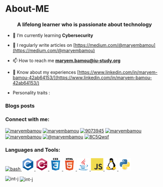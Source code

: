 # About-ME
<h3 align="center">A lifelong learner who is passionate about technology</h3>

- 🌱 I’m currently learning **Cybersecurity**

- 📝 I regularly write articles on [https://medium.com/@maryembamou](https://medium.com/@maryembamou)

- 📫 How to reach me **maryem.bamou@iu-study.org**

- 📄 Know about my experiences [https://www.linkedin.com/in/maryem-bamou-42ab64153/](https://www.linkedin.com/in/maryem-bamou-42ab64153/)

- Personality traits : 
<!-- <img align = "right" alt = "INTJ" src= "![intj](https://user-images.githubusercontent.com/34491538/141781465-03e3db46-c201-44cd-9efa-ad83ab64693f.jpeg)"
> -->

### Blogs posts
<!-- BLOG-POST-LIST:START -->
<!-- BLOG-POST-LIST:END -->

<h3 align="left">Connect with me:</h3>
<p align="left">
<a href="https://twitter.com/maryembamou" target="blank"><img align="center" src="https://raw.githubusercontent.com/rahuldkjain/github-profile-readme-generator/master/src/images/icons/Social/twitter.svg" alt="maryembamou" height="30" width="40" /></a>
<a href="https://linkedin.com/in/maryembamou" target="blank"><img align="center" src="https://raw.githubusercontent.com/rahuldkjain/github-profile-readme-generator/master/src/images/icons/Social/linked-in-alt.svg" alt="maryembamou" height="30" width="40" /></a>
<a href="https://stackoverflow.com/users/9073945" target="blank"><img align="center" src="https://raw.githubusercontent.com/rahuldkjain/github-profile-readme-generator/master/src/images/icons/Social/stack-overflow.svg" alt="9073945" height="30" width="40" /></a>
<a href="https://fb.com/maryembamou" target="blank"><img align="center" src="https://raw.githubusercontent.com/rahuldkjain/github-profile-readme-generator/master/src/images/icons/Social/facebook.svg" alt="maryembamou" height="30" width="40" /></a>
<a href="https://instagram.com/maryembamou" target="blank"><img align="center" src="https://raw.githubusercontent.com/rahuldkjain/github-profile-readme-generator/master/src/images/icons/Social/instagram.svg" alt="maryembamou" height="30" width="40" /></a>
<a href="https://medium.com/@maryembamou" target="blank"><img align="center" src="https://raw.githubusercontent.com/rahuldkjain/github-profile-readme-generator/master/src/images/icons/Social/medium.svg" alt="@maryembamou" height="30" width="40" /></a>
<a href="https://discord.gg/8C5Qwsf" target="blank"><img align="center" src="https://raw.githubusercontent.com/rahuldkjain/github-profile-readme-generator/master/src/images/icons/Social/discord.svg" alt="8C5Qwsf" height="30" width="40" /></a>
</p>

<h3 align="left">Languages and Tools:</h3>
<p align="left"> <a href="https://www.gnu.org/software/bash/" target="_blank" rel="noreferrer"> <img src="https://www.vectorlogo.zone/logos/gnu_bash/gnu_bash-icon.svg" alt="bash" width="40" height="40"/> </a> <a href="https://www.cprogramming.com/" target="_blank" rel="noreferrer"> <img src="https://raw.githubusercontent.com/devicons/devicon/master/icons/c/c-original.svg" alt="c" width="40" height="40"/> </a> <a href="https://www.w3schools.com/cpp/" target="_blank" rel="noreferrer"> <img src="https://raw.githubusercontent.com/devicons/devicon/master/icons/cplusplus/cplusplus-original.svg" alt="cplusplus" width="40" height="40"/> </a> <a href="https://www.w3schools.com/css/" target="_blank" rel="noreferrer"> <img src="https://raw.githubusercontent.com/devicons/devicon/master/icons/css3/css3-original-wordmark.svg" alt="css3" width="40" height="40"/> </a> <a href="https://www.w3.org/html/" target="_blank" rel="noreferrer"> <img src="https://raw.githubusercontent.com/devicons/devicon/master/icons/html5/html5-original-wordmark.svg" alt="html5" width="40" height="40"/> </a> <a href="https://www.java.com" target="_blank" rel="noreferrer"> <img src="https://raw.githubusercontent.com/devicons/devicon/master/icons/java/java-original.svg" alt="java" width="40" height="40"/> </a> <a href="https://developer.mozilla.org/en-US/docs/Web/JavaScript" target="_blank" rel="noreferrer"> <img src="https://raw.githubusercontent.com/devicons/devicon/master/icons/javascript/javascript-original.svg" alt="javascript" width="40" height="40"/> </a> <a href="https://www.linux.org/" target="_blank" rel="noreferrer"> <img src="https://raw.githubusercontent.com/devicons/devicon/master/icons/linux/linux-original.svg" alt="linux" width="40" height="40"/> </a> <a href="https://www.python.org" target="_blank" rel="noreferrer"> <img src="https://raw.githubusercontent.com/devicons/devicon/master/icons/python/python-original.svg" alt="python" width="40" height="40"/> </a> </p>

<p><img align="left" src="https://github-readme-stats.vercel.app/api/top-langs?username=int-j&show_icons=true&theme=dark&title_color=fafafa&text_color=08fd30&locale=en&layout=compact" alt="int-j" /></p>

<p>&nbsp;<img align="center" src="https://github-readme-stats.vercel.app/api?username=int-j&show_icons=true&theme=tokyonight&title_color=f8f7f7&text_color=00fa11&locale=en" alt="int-j" /></p>

